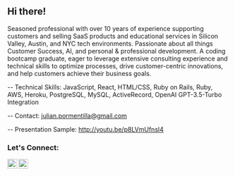 ## Hi there! 

Seasoned professional with over 10 years of experience supporting customers and selling SaaS products and educational services in Silicon Valley, Austin, and NYC tech environments. Passionate about all things Customer Success, AI, and personal & professional development. A coding bootcamp graduate, eager to leverage extensive consulting experience and technical skills to optimize processes, drive customer-centric innovations, and help customers achieve their business goals.

--
Technical Skills:
JavaScript, React, HTML/CSS, Ruby on Rails, Ruby, AWS, Heroku, PostgreSQL, MySQL, ActiveRecord, OpenAI GPT-3.5-Turbo Integration

--
Contact:
julian.pormentilla@gmail.com

--
Presentation Sample:
http://youtu.be/p8LVmUfnsl4 

<!--[![My GitHub Stats](https://github-readme-stats.vercel.app/api?username=JulianCedric&show_icons=true&theme=gotham)](https://github.com/JulianCedric/github-readme-stats)-->
<!--[![Top Langs](https://github-readme-stats.vercel.app/api/top-langs/?username=JulianCedric&layout=compact)](https://github.com/JulianCedric/github-readme-stats)-->

### Let's Connect:

[<img align="left" alt="codeSTACKr | LinkedIn" width="22px" src="https://cdn.jsdelivr.net/npm/simple-icons@v3/icons/linkedin.svg" />](https://www.linkedin.com/in/julianpormentilla/)
[<img align="left" alt="codeSTACKr | Medium" width="22px" src="https://cdn.jsdelivr.net/npm/simple-icons@v3/icons/medium.svg" />](https://medium.com/@julian.pormentilla)
